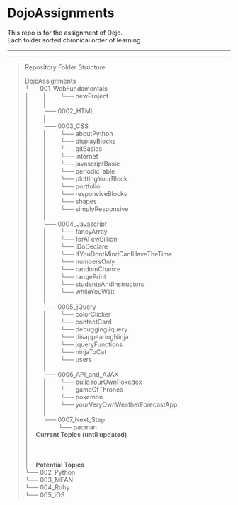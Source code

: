 # DojoAssignments  
  
This repo is for the assignment of Dojo.  
Each folder sorted chronical order of learning.  
  
----------
----------

>Repository Folder Structure  
>  
>DojoAssignments  
└── 001_WebFundamentals  
│&nbsp;&nbsp;&nbsp;&nbsp;&nbsp;&nbsp;&nbsp;&nbsp;│&nbsp;&nbsp;&nbsp;&nbsp;&nbsp;&nbsp;&nbsp;&nbsp;└── newProject  
│&nbsp;&nbsp;&nbsp;&nbsp;&nbsp;&nbsp;&nbsp;&nbsp;│  
│&nbsp;&nbsp;&nbsp;&nbsp;&nbsp;&nbsp;&nbsp;&nbsp;└── 0002_HTML  
│&nbsp;&nbsp;&nbsp;&nbsp;&nbsp;&nbsp;&nbsp;&nbsp;│  
│&nbsp;&nbsp;&nbsp;&nbsp;&nbsp;&nbsp;&nbsp;&nbsp;└── 0003_CSS  
│&nbsp;&nbsp;&nbsp;&nbsp;&nbsp;&nbsp;&nbsp;&nbsp;│&nbsp;&nbsp;&nbsp;&nbsp;&nbsp;&nbsp;&nbsp;&nbsp;└── aboutPython  
│&nbsp;&nbsp;&nbsp;&nbsp;&nbsp;&nbsp;&nbsp;&nbsp;│&nbsp;&nbsp;&nbsp;&nbsp;&nbsp;&nbsp;&nbsp;&nbsp;└── displayBlocks  
│&nbsp;&nbsp;&nbsp;&nbsp;&nbsp;&nbsp;&nbsp;&nbsp;│&nbsp;&nbsp;&nbsp;&nbsp;&nbsp;&nbsp;&nbsp;&nbsp;└── gitBasics  
│&nbsp;&nbsp;&nbsp;&nbsp;&nbsp;&nbsp;&nbsp;&nbsp;│&nbsp;&nbsp;&nbsp;&nbsp;&nbsp;&nbsp;&nbsp;&nbsp;└── internet  
│&nbsp;&nbsp;&nbsp;&nbsp;&nbsp;&nbsp;&nbsp;&nbsp;│&nbsp;&nbsp;&nbsp;&nbsp;&nbsp;&nbsp;&nbsp;&nbsp;└── javascriptBasic  
│&nbsp;&nbsp;&nbsp;&nbsp;&nbsp;&nbsp;&nbsp;&nbsp;│&nbsp;&nbsp;&nbsp;&nbsp;&nbsp;&nbsp;&nbsp;&nbsp;└── periodicTable  
│&nbsp;&nbsp;&nbsp;&nbsp;&nbsp;&nbsp;&nbsp;&nbsp;│&nbsp;&nbsp;&nbsp;&nbsp;&nbsp;&nbsp;&nbsp;&nbsp;└── plottingYourBlock  
│&nbsp;&nbsp;&nbsp;&nbsp;&nbsp;&nbsp;&nbsp;&nbsp;│&nbsp;&nbsp;&nbsp;&nbsp;&nbsp;&nbsp;&nbsp;&nbsp;└── portfolio  
│&nbsp;&nbsp;&nbsp;&nbsp;&nbsp;&nbsp;&nbsp;&nbsp;│&nbsp;&nbsp;&nbsp;&nbsp;&nbsp;&nbsp;&nbsp;&nbsp;└── responsiveBlocks  
│&nbsp;&nbsp;&nbsp;&nbsp;&nbsp;&nbsp;&nbsp;&nbsp;│&nbsp;&nbsp;&nbsp;&nbsp;&nbsp;&nbsp;&nbsp;&nbsp;└── shapes  
│&nbsp;&nbsp;&nbsp;&nbsp;&nbsp;&nbsp;&nbsp;&nbsp;│&nbsp;&nbsp;&nbsp;&nbsp;&nbsp;&nbsp;&nbsp;&nbsp;└── simplyResponsive  
│&nbsp;&nbsp;&nbsp;&nbsp;&nbsp;&nbsp;&nbsp;&nbsp;│  
│&nbsp;&nbsp;&nbsp;&nbsp;&nbsp;&nbsp;&nbsp;&nbsp;└── 0004_Javascript  
│&nbsp;&nbsp;&nbsp;&nbsp;&nbsp;&nbsp;&nbsp;&nbsp;│&nbsp;&nbsp;&nbsp;&nbsp;&nbsp;&nbsp;&nbsp;&nbsp;└── fancyArray  
│&nbsp;&nbsp;&nbsp;&nbsp;&nbsp;&nbsp;&nbsp;&nbsp;│&nbsp;&nbsp;&nbsp;&nbsp;&nbsp;&nbsp;&nbsp;&nbsp;└── forAFewBillion  
│&nbsp;&nbsp;&nbsp;&nbsp;&nbsp;&nbsp;&nbsp;&nbsp;│&nbsp;&nbsp;&nbsp;&nbsp;&nbsp;&nbsp;&nbsp;&nbsp;└── iDoDeclare  
│&nbsp;&nbsp;&nbsp;&nbsp;&nbsp;&nbsp;&nbsp;&nbsp;│&nbsp;&nbsp;&nbsp;&nbsp;&nbsp;&nbsp;&nbsp;&nbsp;└── ifYouDontMindCanIHaveTheTime  
│&nbsp;&nbsp;&nbsp;&nbsp;&nbsp;&nbsp;&nbsp;&nbsp;│&nbsp;&nbsp;&nbsp;&nbsp;&nbsp;&nbsp;&nbsp;&nbsp;└── numbersOnly  
│&nbsp;&nbsp;&nbsp;&nbsp;&nbsp;&nbsp;&nbsp;&nbsp;│&nbsp;&nbsp;&nbsp;&nbsp;&nbsp;&nbsp;&nbsp;&nbsp;└── randomChance  
│&nbsp;&nbsp;&nbsp;&nbsp;&nbsp;&nbsp;&nbsp;&nbsp;│&nbsp;&nbsp;&nbsp;&nbsp;&nbsp;&nbsp;&nbsp;&nbsp;└── rangePrint  
│&nbsp;&nbsp;&nbsp;&nbsp;&nbsp;&nbsp;&nbsp;&nbsp;│&nbsp;&nbsp;&nbsp;&nbsp;&nbsp;&nbsp;&nbsp;&nbsp;└── studentsAndInstructors  
│&nbsp;&nbsp;&nbsp;&nbsp;&nbsp;&nbsp;&nbsp;&nbsp;│&nbsp;&nbsp;&nbsp;&nbsp;&nbsp;&nbsp;&nbsp;&nbsp;└── whileYouWait  
│&nbsp;&nbsp;&nbsp;&nbsp;&nbsp;&nbsp;&nbsp;&nbsp;│  
│&nbsp;&nbsp;&nbsp;&nbsp;&nbsp;&nbsp;&nbsp;&nbsp;└── 0005_jQuery  
│&nbsp;&nbsp;&nbsp;&nbsp;&nbsp;&nbsp;&nbsp;&nbsp;│&nbsp;&nbsp;&nbsp;&nbsp;&nbsp;&nbsp;&nbsp;&nbsp;└── colorClicker  
│&nbsp;&nbsp;&nbsp;&nbsp;&nbsp;&nbsp;&nbsp;&nbsp;│&nbsp;&nbsp;&nbsp;&nbsp;&nbsp;&nbsp;&nbsp;&nbsp;└── contactCard  
│&nbsp;&nbsp;&nbsp;&nbsp;&nbsp;&nbsp;&nbsp;&nbsp;│&nbsp;&nbsp;&nbsp;&nbsp;&nbsp;&nbsp;&nbsp;&nbsp;└── debuggingJquery  
│&nbsp;&nbsp;&nbsp;&nbsp;&nbsp;&nbsp;&nbsp;&nbsp;│&nbsp;&nbsp;&nbsp;&nbsp;&nbsp;&nbsp;&nbsp;&nbsp;└── disappearingNinja  
│&nbsp;&nbsp;&nbsp;&nbsp;&nbsp;&nbsp;&nbsp;&nbsp;│&nbsp;&nbsp;&nbsp;&nbsp;&nbsp;&nbsp;&nbsp;&nbsp;└── jqueryFunctions  
│&nbsp;&nbsp;&nbsp;&nbsp;&nbsp;&nbsp;&nbsp;&nbsp;│&nbsp;&nbsp;&nbsp;&nbsp;&nbsp;&nbsp;&nbsp;&nbsp;└── ninjaToCat  
│&nbsp;&nbsp;&nbsp;&nbsp;&nbsp;&nbsp;&nbsp;&nbsp;│&nbsp;&nbsp;&nbsp;&nbsp;&nbsp;&nbsp;&nbsp;&nbsp;└── users  
│&nbsp;&nbsp;&nbsp;&nbsp;&nbsp;&nbsp;&nbsp;&nbsp;│  
│&nbsp;&nbsp;&nbsp;&nbsp;&nbsp;&nbsp;&nbsp;&nbsp;└── 0006_API_and_AJAX  
│&nbsp;&nbsp;&nbsp;&nbsp;&nbsp;&nbsp;&nbsp;&nbsp;│&nbsp;&nbsp;&nbsp;&nbsp;&nbsp;&nbsp;&nbsp;&nbsp;└── buildYourOwnPokedex  
│&nbsp;&nbsp;&nbsp;&nbsp;&nbsp;&nbsp;&nbsp;&nbsp;│&nbsp;&nbsp;&nbsp;&nbsp;&nbsp;&nbsp;&nbsp;&nbsp;└── gameOfThrones  
│&nbsp;&nbsp;&nbsp;&nbsp;&nbsp;&nbsp;&nbsp;&nbsp;│&nbsp;&nbsp;&nbsp;&nbsp;&nbsp;&nbsp;&nbsp;&nbsp;└── pokemon  
│&nbsp;&nbsp;&nbsp;&nbsp;&nbsp;&nbsp;&nbsp;&nbsp;│&nbsp;&nbsp;&nbsp;&nbsp;&nbsp;&nbsp;&nbsp;&nbsp;└── yourVeryOwnWeatherForecastApp  
│&nbsp;&nbsp;&nbsp;&nbsp;&nbsp;&nbsp;&nbsp;&nbsp;│  
│&nbsp;&nbsp;&nbsp;&nbsp;&nbsp;&nbsp;&nbsp;&nbsp;└── 0007_Next_Step  
│&nbsp;&nbsp;&nbsp;&nbsp;&nbsp;&nbsp;&nbsp;&nbsp;&nbsp;&nbsp;&nbsp;&nbsp;&nbsp;&nbsp;&nbsp;&nbsp; └── pacman   
│&nbsp;&nbsp;&nbsp;&nbsp;**Current Topics (until updated)**  
│  
│  
│  
│&nbsp;&nbsp;&nbsp;&nbsp;**Potential Topics**  
└── 002_Python  
└── 003_MEAN  
└── 004_Ruby  
└── 005_iOS  
